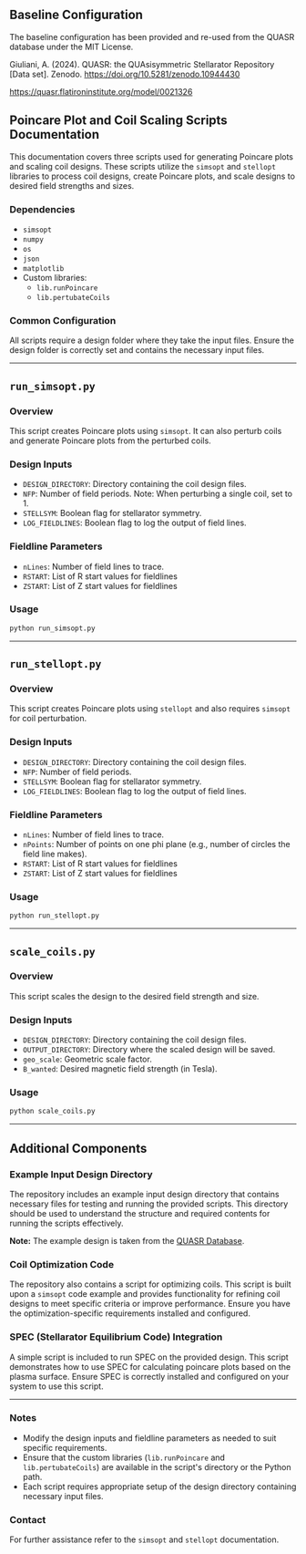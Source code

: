 ## Baseline Configuration

The baseline configuration has been provided and re-used from the QUASR database under the MIT License.

Giuliani, A. (2024). QUASR: the QUAsisymmetric Stellarator Repository [Data set]. Zenodo. https://doi.org/10.5281/zenodo.10944430

https://quasr.flatironinstitute.org/model/0021326


## Poincare Plot and Coil Scaling Scripts Documentation

This documentation covers three scripts used for generating Poincare plots and scaling coil designs. These scripts utilize the `simsopt` and `stellopt` libraries to process coil designs, create Poincare plots, and scale designs to desired field strengths and sizes.

### Dependencies
- `simsopt`
- `numpy`
- `os`
- `json`
- `matplotlib`
- Custom libraries:
  - `lib.runPoincare`
  - `lib.pertubateCoils`

### Common Configuration
All scripts require a design folder where they take the input files. Ensure the design folder is correctly set and contains the necessary input files.

---

## `run_simsopt.py`

### Overview
This script creates Poincare plots using `simsopt`. It can also perturb coils and generate Poincare plots from the perturbed coils.

### Design Inputs
- `DESIGN_DIRECTORY`: Directory containing the coil design files.
- `NFP`: Number of field periods. Note: When perturbing a single coil, set to 1.
- `STELLSYM`: Boolean flag for stellarator symmetry.
- `LOG_FIELDLINES`: Boolean flag to log the output of field lines.

### Fieldline Parameters
- `nLines`: Number of field lines to trace.
- `RSTART`: List of R start values for fieldlines
- `ZSTART`: List of Z start values for fieldlines



### Usage
```bash
python run_simsopt.py
```

---

## `run_stellopt.py`

### Overview
This script creates Poincare plots using `stellopt` and also requires `simsopt` for coil perturbation.

### Design Inputs
- `DESIGN_DIRECTORY`: Directory containing the coil design files.
- `NFP`: Number of field periods.
- `STELLSYM`: Boolean flag for stellarator symmetry.
- `LOG_FIELDLINES`: Boolean flag to log the output of field lines.

### Fieldline Parameters
- `nLines`: Number of field lines to trace.
- `nPoints`: Number of points on one phi plane (e.g., number of circles the field line makes).
- `RSTART`: List of R start values for fieldlines
- `ZSTART`: List of Z start values for fieldlines


### Usage
```bash
python run_stellopt.py
```

---

## `scale_coils.py`

### Overview
This script scales the design to the desired field strength and size.

### Design Inputs
- `DESIGN_DIRECTORY`: Directory containing the coil design files.
- `OUTPUT_DIRECTORY`: Directory where the scaled design will be saved.
- `geo_scale`: Geometric scale factor.
- `B_wanted`: Desired magnetic field strength (in Tesla).


### Usage
```bash
python scale_coils.py
```

---
## Additional Components

### Example Input Design Directory
The repository includes an example input design directory that contains necessary files for testing and running the provided scripts. This directory should be used to understand the structure and required contents for running the scripts effectively.

**Note:** The example design is taken from the [QUASR Database](https://quasr.flatironinstitute.org/model/0021326).

### Coil Optimization Code
The repository also contains a script for optimizing coils. This script is built upon a `simsopt` code example and provides functionality for refining coil designs to meet specific criteria or improve performance. Ensure you have the optimization-specific requirements installed and configured.

### SPEC (Stellarator Equilibrium Code) Integration
A simple script is included to run SPEC on the provided design. This script demonstrates how to use SPEC for calculating poincare plots based on the plasma surface. Ensure SPEC is correctly installed and configured on your system to use this script.

---

### Notes
- Modify the design inputs and fieldline parameters as needed to suit specific requirements.
- Ensure that the custom libraries (`lib.runPoincare` and `lib.pertubateCoils`) are available in the script's directory or the Python path.
- Each script requires appropriate setup of the design directory containing necessary input files.

### Contact
For further assistance refer to the `simsopt` and `stellopt` documentation.
